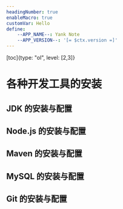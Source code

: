 ```yaml
---
headingNumber: true
enableMacro: true
customVar: Hello
define:
    --APP_NAME--: Yank Note
    --APP_VERSION--: '[= $ctx.version =]'
---
```


[toc]{type: "ol", level: [2,3]}

# 各种开发工具的安装

## JDK 的安装与配置

## Node.js 的安装与配置

## Maven 的安装与配置

## MySQL 的安装与配置

## Git 的安装与配置

